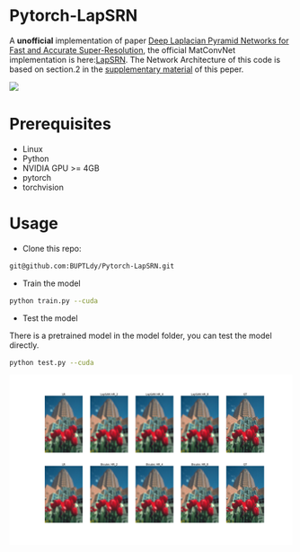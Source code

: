 # Pytorch-LapSRN
A **unofficial** implementation of paper [Deep Laplacian Pyramid Networks for Fast and Accurate Super-Resolution](http://vllab1.ucmerced.edu/~wlai24/LapSRN/papers/cvpr17_LapSRN.pdf), the official MatConvNet implementation is here:[LapSRN](https://github.com/phoenix104104/LapSRN). The Network Architecture of this code is based on section.2 in the [supplementary material](http://vllab1.ucmerced.edu/~wlai24/LapSRN/papers/cvpr17_LapSRN_supp.pdf) of this peper.

![](http://vllab1.ucmerced.edu/~wlai24/LapSRN/images/network.jpg)

# Prerequisites

- Linux
- Python
- NVIDIA GPU >= 4GB
- pytorch
- torchvision

# Usage

- Clone this repo:

```sh
git@github.com:BUPTLdy/Pytorch-LapSRN.git
```

- Train the model
```sh
python train.py --cuda
```

- Test the model

There is a pretrained model in the model folder, you can test the model directly.
```sh
python test.py --cuda
```

![](./results/8600050.png)

